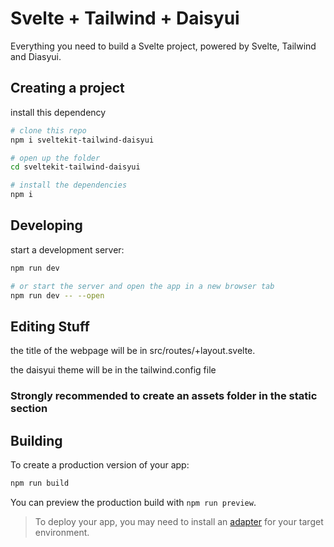 # Svelte + Tailwind + Daisyui

Everything you need to build a Svelte project, powered by Svelte, Tailwind and Diasyui.

## Creating a project

install this dependency

```bash
# clone this repo
npm i sveltekit-tailwind-daisyui

# open up the folder
cd sveltekit-tailwind-daisyui

# install the dependencies
npm i
```

## Developing

start a development server:

```bash
npm run dev

# or start the server and open the app in a new browser tab
npm run dev -- --open
```
## Editing Stuff

the title of the webpage will be in src/routes/+layout.svelte.

the daisyui theme will be in the tailwind.config file

### Strongly recommended to create an assets folder in the static section

## Building

To create a production version of your app:

```bash
npm run build
```

You can preview the production build with `npm run preview`.

> To deploy your app, you may need to install an [adapter](https://kit.svelte.dev/docs/adapters) for your target environment.
